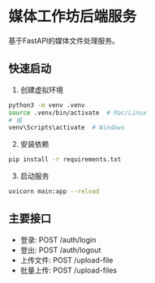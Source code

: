 # 媒体工作坊后端服务

基于FastAPI的媒体文件处理服务。

## 快速启动

1. 创建虚拟环境
```bash
python3 -m venv .venv
source .venv/bin/activate  # Mac/Linux
# 或
venv\Scripts\activate  # Windows
```

2. 安装依赖
```bash
pip install -r requirements.txt
```

3. 启动服务
```bash
uvicorn main:app --reload
```

## 主要接口

- 登录: POST /auth/login
- 登出: POST /auth/logout
- 上传文件: POST /upload-file
- 批量上传: POST /upload-files 